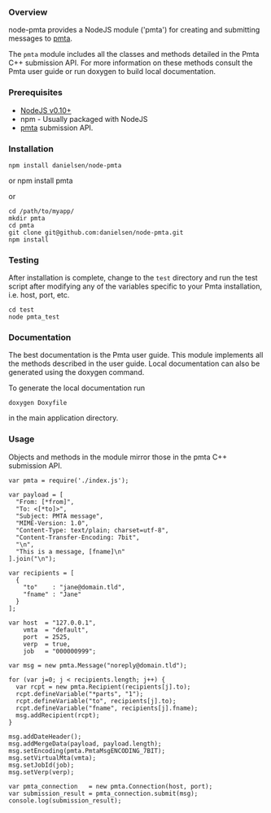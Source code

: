 ### Overview
node-pmta provides a NodeJS module ('pmta') for creating and submitting 
messages to [pmta](http://www.port25.com/powermta/powermta-overview/overview/).

The `pmta` module includes all the classes and methods detailed in the Pmta
C++ submission API. For more information on these methods consult the Pmta
user guide or run doxygen to build local documentation.

### Prerequisites
* [NodeJS v0.10+](http://www.nodejs.org)
* npm - Usually packaged with NodeJS
* [pmta](http://www.port25.com) submission API.

### Installation
    npm install danielsen/node-pmta

or
    npm install pmta

or

    cd /path/to/myapp/
    mkdir pmta
    cd pmta
    git clone git@github.com:danielsen/node-pmta.git
    npm install

### Testing
After installation is complete, change to the `test` directory and run the
test script after modifying any of the variables specific to your Pmta 
installation, i.e. host, port, etc.

    cd test
    node pmta_test

### Documentation
The best documentation is the Pmta user guide. This module implements all the
methods described in the user guide. Local documentation can also be generated
using the doxygen command.

To generate the local documentation run

    doxygen Doxyfile

in the main application directory.

### Usage
Objects and methods in the module mirror those in the pmta C++ submission API.

    var pmta = require('./index.js');

    var payload = [
      "From: [*from]",
      "To: <[*to]>",
      "Subject: PMTA message",
      "MIME-Version: 1.0",
      "Content-Type: text/plain; charset=utf-8",
      "Content-Transfer-Encoding: 7bit",
      "\n",
      "This is a message, [fname]\n"
    ].join("\n");

    var recipients = [
      {
        "to"    : "jane@domain.tld",
        "fname" : "Jane"
      }
    ];

    var host  = "127.0.0.1",
        vmta  = "default",
        port  = 2525,
        verp  = true,
        job   = "000000999";

    var msg = new pmta.Message("noreply@domain.tld");

    for (var j=0; j < recipients.length; j++) {
      var rcpt = new pmta.Recipient(recipients[j].to);
      rcpt.defineVariable("*parts", "1");
      rcpt.defineVariable("to", recipients[j].to);
      rcpt.defineVariable("fname", recipients[j].fname);
      msg.addRecipient(rcpt);
    }

    msg.addDateHeader();
    msg.addMergeData(payload, payload.length);
    msg.setEncoding(pmta.PmtaMsgENCODING_7BIT);
    msg.setVirtualMta(vmta);
    msg.setJobId(job);
    msg.setVerp(verp);

    var pmta_connection   = new pmta.Connection(host, port);
    var submission_result = pmta_connection.submit(msg);
    console.log(submission_result);
